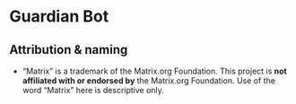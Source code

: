 # Guardian Bot

## Attribution & naming

* “Matrix” is a trademark of the Matrix.org Foundation. This project is **not affiliated with or
  endorsed by** the Matrix.org Foundation. Use of the word “Matrix” here is descriptive only.
